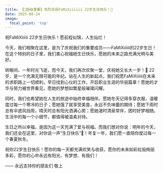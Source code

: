 ```yaml
---
title: 【🎉超级重要】热烈庆祝FaMiXiiiiii 22岁生日快乐！🎂
date: 2025-08-24
image:
  focal_point: 'top' 
---
```


祝FaMiXiiiiii 22岁生日快乐！愿前程似锦，人生灿烂！

<!--more-->


今天，我们相聚在这里，是为了庆祝我们的重要成员——FaMiXiiiiii的22岁生日！在这个特别的日子里，我们衷心祝福她生日快乐，愿她的未来之路充满光明与美好。

转眼间，一年时光飞逝，而今天，我们再次欢聚一堂，庆祝她又长大一岁！🎂 22岁，是一个充满无限可能的年纪。站在人生的新起点，我们祝愿FaMiXiiiiii在未来的求职路上一切顺利，早日找到心仪的工作，开启职业生涯的华丽篇章！愿她的才华与努力被世界看见，愿她的梦想如繁星般璀璨闪耀。

同时，我们也希望她在人生的旅途中始终幸福相伴。愿她冬天记得多穿衣服，温暖度过每一个寒冷的日子；愿她饿了就享受美食，永远不负味蕾的期待；愿她下雨时总有伞遮风挡雨，晴天时总有阳光洒满心房；愿她渴时清泉常伴，困时好梦相随。生活中的每一个小细节，都值得被温柔对待。

生日之所以幸福，是因为这一天充满了爱与祝福。而我们想对你说：明年的今天，我们还会在这里，对你说一声“生日快乐”🎂！年复一年，我们愿一直陪你度过每一个春夏秋冬。

祝你22岁生日快乐！愿你的每一天都充满欢笑与收获，愿你的未来如彩虹般绚丽多彩，愿你的心中永远有阳光、有梦想、有我们！

—— 永远支持你的朋友们 敬上

